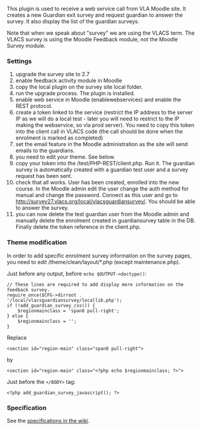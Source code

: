 This plugin is used to receive a web service call from VLA Moodle site.
It creates a new Guardian exit survey and request guardian to answer the survey.
It also display the list of the guardian surveys.

Note that when we speak about "survey" we are using the VLACS term.
The VLACS survey is using the Moodle Feedback module, not the Moodle Survey module.

### Settings
1. upgrade the survey site to 2.7
2. enable feedback activity module in Moodle
3. copy the local plugin on the survey site local folder. 
4. run the upgrade process. The plugin is installed.
5. enable web service in Moodle (enablewebservices) and enable the REST protocol.
6. create a token linked to the service (restrict the IP address to the server IP as we will do a local test - later you will need to restrict to the IP making the webservice, so vla prod server). You need to copy this token into the client call in VLACS code (the call should be done when the enrolment is marked as completed)
7. set the email feature in the Moodle administration as the site will send emails to the guardians.
8. you need to edit your theme. See below.
9. copy your token into the /test/PHP-REST/client.php. Run it. The guardian survey is automatically created with a guardian test user and a survey request has been sent.
10. check that all works. User has been created, enrolled into the new course. In the Moodle admin edit the user change the auth method for manual and change the password. Connect as this user and go to http://survey27.vlacs.org/local/vlacsguardiansurvey/. You should be able to answer the survey.
11. you can now delete the test guardian user from the Moodle admin and manually delete the enrolment created in guardiansurvey table in the DB. Finally delete the token reference in the client.php.


### Theme modification
In order to add specific enrolment survey information on the survey pages,
you need to edit /theme/clean/layout/*.php (except maintenance.php).

Just before any output, before ```echo $OUTPUT->doctype()```:
```
// These lines are required to add display more information on the feedback survey.
require_once($CFG->dirroot . '/local/vlacsguardiansurvey/locallib.php');
if (!add_guardian_survey_css()) {
    $regionmainclass = 'span8 pull-right';
} else {
    $regionmainclass = '';
}
```
Replace
```
<section id="region-main" class="span8 pull-right">
```
by
```
<section id="region-main" class="<?php echo $regionmainclass; ?>">
```
Just before the ```</BODY>``` tag:
```
<?php add_guardian_survey_javascript(); ?>
```

### Specification
See the [specifications in the wiki](https://github.com/Bepaw/moodle-local_vlacsguardiansurvey/wiki/Specifications).
